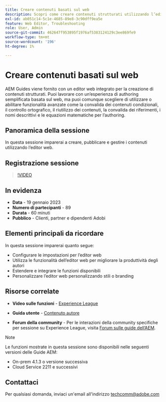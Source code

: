 ```yaml
---
title: Creare contenuti basati sul web
description: Scopri come creare contenuti strutturati utilizzando l’editor web.
exl-id: ab051c14-5c1e-4685-89e8-3c90dff9ea5e
feature: Web Editor, Troubleshooting
role: User, Admin
source-git-commit: 462647f953895f1976af5383124129c3ee869fe9
workflow-type: tm+mt
source-wordcount: '196'
ht-degree: 1%

---
```


# Creare contenuti basati sul web

AEM Guides viene fornito con un editor web integrato per la creazione di contenuti strutturati. Puoi lavorare con un’esperienza di authoring semplificata basata sul web, ma puoi comunque scegliere di utilizzare o abilitare funzionalità avanzate come la convalida dei contenuti condizionali, il controllo ortografico, il riutilizzo dei contenuti, la convalida dei riferimenti, i nomi descrittivi e le equazioni matematiche per l’authoring.

## Panoramica della sessione

In questa sessione imparerai a creare, pubblicare e gestire i contenuti utilizzando l’editor web.

## Registrazione sessione

>[!VIDEO](https://video.tv.adobe.com/v/3414171/dita-authoring-ccms-web-author?quality=12&learn=on)

## In evidenza

- **Data** - 19 gennaio 2023
- **Numero di partecipanti** - 89
- **Durata** - 60 minuti
- **Pubblico** - Clienti, partner e dipendenti Adobi

## Elementi principali da ricordare

In questa sessione imparerai quanto segue:
- Configurare le impostazioni per l’editor web
- Utilizza le funzionalità dell’editor web per migliorare la produttività degli autori
- Estendere e integrare le funzioni disponibili
- Personalizzare l’editor web personalizzando stili o branding

## Risorse correlate

- **Video sulle funzioni** -  [Experience League](https://experienceleague.adobe.com/docs/experience-manager-guides-learn/videos/advanced-user-guide/overview.html?lang=en)

- **Guida utente** - [Contenuto autore](https://help.adobe.com/en_US/xml-documentation-for-adobe-experience-manager/index.html#t=DXML-master-map/authoring-content.html)

- **Forum della community** - Per le interazioni della community specifiche per sessione su Experience League, visita  [Forum sulle guide dell’AEM](https://experienceleaguecommunities.adobe.com/t5/experience-manager-guides/bd-p/xml-documentation-discussions).

>[!NOTE]
>
> Le funzioni mostrate in questa sessione sono disponibili nelle seguenti versioni delle Guide AEM:
> - On-prem 4.1.3 o versione successiva
> - Cloud Service 2211 e successivi

## Contattaci

Per qualsiasi domanda, inviaci un&#39;email all&#39;indirizzo <techcomm@adobe.com>
